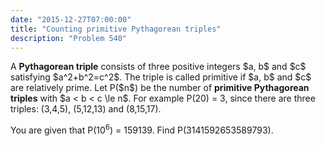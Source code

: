 ```yaml
---
date: "2015-12-27T07:00:00"
title: "Counting primitive Pythagorean triples"
description: "Problem 540"
---
```


<p>
A <b>Pythagorean triple</b> consists of three positive integers $a, b$ and $c$ satisfying $a^2+b^2=c^2$.
The triple is called primitive if $a, b$ and $c$ are relatively prime.
Let P($n$) be the number of <b>primitive Pythagorean triples</b> with $a &lt; b &lt; c \le n$.
For example P(20) = 3, since there are three triples: (3,4,5), (5,12,13) and (8,15,17).
</p>
<p>
You are given that P(10<sup>6</sup>) = 159139.
Find P(3141592653589793).
</p>

